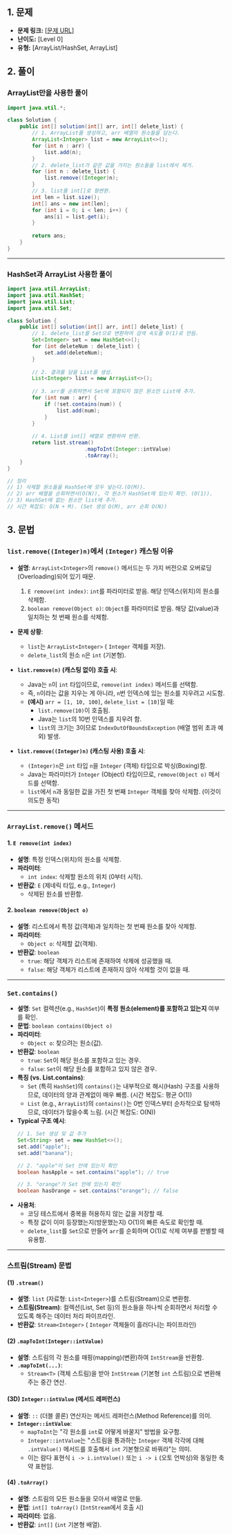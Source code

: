 ## 1. 문제

* **문제 링크:** [[문제 URL](https://school.programmers.co.kr/learn/courses/30/lessons/181844)]
* **난이도:** [Level 0]
* **유형:** [ArrayList/HashSet, ArrayList]

## 2. 풀이
### ArrayList만을 사용한 풀이
```java
import java.util.*;

class Solution {
    public int[] solution(int[] arr, int[] delete_list) {
        // 1. ArrayList를 생성하고, arr 배열의 원소들을 담는다.
        ArrayList<Integer> list = new ArrayList<>();
        for (int n : arr) {
            list.add(n);
        }
        // 2. delete_list가 같은 값을 가지는 원소들을 list에서 제거.
        for (int n : delete_list) {
            list.remove((Integer)n);
        }
        // 3. list를 int[]로 형변환. 
        int len = list.size();        
        int[] ans = new int[len];
        for (int i = 0; i < len; i++) {
            ans[i] = list.get(i);
        }
        
        return ans;
    }
}
```
---

### HashSet과 ArrayList 사용한 풀이
```java
import java.util.ArrayList;
import java.util.HashSet;
import java.util.List;
import java.util.Set;

class Solution {
    public int[] solution(int[] arr, int[] delete_list) {
        // 1. delete_list를 Set으로 변환하여 검색 속도를 O(1)로 만듬.
        Set<Integer> set = new HashSet<>();
        for (int deleteNum : delete_list) {
            set.add(deleteNum);
        }
        
        // 2. 결과를 담을 List를 생성.
        List<Integer> list = new ArrayList<>();
        
        // 3. arr를 순회하면서 Set에 포함되지 않은 원소만 List에 추가.
        for (int num : arr) {
            if (!set.contains(num)) {
                list.add(num);
            }
        }
        
        // 4. List를 int[] 배열로 변환하여 반환.
        return list.stream()
                         .mapToInt(Integer::intValue)
                         .toArray();
    }
}

// 정리
// 1) 삭제할 원소들을 HashSet에 모두 넣는다.(O(M)).
// 2) arr 배열을 순회하면서(O(N)), 각 원소가 HashSet에 있는지 확인. (O(1)).
// 3) HashSet에 없는 원소만 list에 추가.
// 시간 복잡도: O(N + M). (Set 생성 O(M), arr 순회 O(N))

```
## 3. 문법
### `list.remove((Integer)n)`에서 `(Integer)` 캐스팅 이유

* **설명**: `ArrayList<Integer>`의 `remove()` 메서드는 두 가지 버전으로 오버로딩(Overloading)되어 있기 때문.
    1.  `E remove(int index)`: `int`를 파라미터로 받음. 해당 인덱스(위치)의 원소를 삭제함.
    2.  `boolean remove(Object o)`: `Object`를 파라미터로 받음. 해당 값(value)과 일치하는 첫 번째 원소를 삭제함.

* **문제 상황**:
    * `list`는 `ArrayList<Integer>` ( `Integer` 객체를 저장).
    * `delete_list`의 원소 `n`은 `int` (기본형).

* **`list.remove(n)` (캐스팅 없이) 호출 시**:
    * Java는 `n`이 `int` 타입이므로, `remove(int index)` 메서드를 선택함.
    * 즉, `n`이라는 값을 지우는 게 아니라, `n`번 인덱스에 있는 원소를 지우려고 시도함.
    * **(예시)** `arr = [1, 10, 100]`, `delete_list = [10]`일 때:
        * `list.remove(10)`이 호출됨.
        * Java는 `list`의 10번 인덱스를 지우려 함.
        * `list`의 크기는 3이므로 `IndexOutOfBoundsException` (배열 범위 초과 예외) 발생.

* **`list.remove((Integer)n)` (캐스팅 사용) 호출 시**:
    * `(Integer)n`은 `int` 타입 `n`을 `Integer` (객체) 타입으로 박싱(Boxing)함.
    * Java는 파라미터가 `Integer` (Object) 타입이므로, `remove(Object o)` 메서드를 선택함.
    * `list`에서 `n`과 동일한 값을 가진 첫 번째 `Integer` 객체를 찾아 삭제함. (이것이 의도한 동작)

---

### `ArrayList.remove()` 메서드

#### 1. `E remove(int index)`
* **설명**: 특정 인덱스(위치)의 원소를 삭제함.
* **파라미터**:
    * `int index`: 삭제할 원소의 위치 (0부터 시작).
* **반환값**: `E` (제네릭 타입, e.g., `Integer`)
    * 삭제된 원소를 반환함.

#### 2. `boolean remove(Object o)`
* **설명**: 리스트에서 특정 값(객체)과 일치하는 첫 번째 원소를 찾아 삭제함.
* **파라미터**:
    * `Object o`: 삭제할 값(객체).
* **반환값**: `boolean`
    * `true`: 해당 객체가 리스트에 존재하여 삭제에 성공했을 때.
    * `false`: 해당 객체가 리스트에 존재하지 않아 삭제할 것이 없을 때.

---

### `Set.contains()`

* **설명**: `Set` 컬렉션(e.g., `HashSet`)이 **특정 원소(element)를 포함하고 있는지** 여부를 확인.
* **문법**: `boolean contains(Object o)`
* **파라미터**:
    * `Object o`: 찾으려는 원소(값).
* **반환값**: `boolean`
    * `true`: `Set`이 해당 원소를 포함하고 있는 경우.
    * `false`: `Set`이 해당 원소를 포함하고 있지 않은 경우.
* **특징 (vs. List.contains)**:
    * `Set` (특히 `HashSet`)의 `contains()`는 내부적으로 해시(Hash) 구조를 사용하므로, 데이터의 양과 관계없이 매우 빠름. (시간 복잡도: 평균 O(1))
    * `List` (e.g., `ArrayList`)의 `contains()`는 0번 인덱스부터 순차적으로 탐색하므로, 데이터가 많을수록 느림. (시간 복잡도: O(N))
* **Typical 구조 예시**:
    ```java
    // 1. Set 생성 및 값 추가
    Set<String> set = new HashSet<>();
    set.add("apple");
    set.add("banana");
    
    // 2. "apple"이 Set 안에 있는지 확인
    boolean hasApple = set.contains("apple"); // true
    
    // 3. "orange"가 Set 안에 있는지 확인
    boolean hasOrange = set.contains("orange"); // false
    ```
* **사용처**:
    * 코딩 테스트에서 중복을 허용하지 않는 값을 저장할 때.
    * 특정 값이 이미 등장했는지(방문했는지) O(1)의 빠른 속도로 확인할 때.
    * `delete_list`를 `Set`으로 만들어 `arr`를 순회하며 O(1)로 삭제 여부를 판별할 때 유용함.

---

### 스트림(Stream) 문법

#### (1) `.stream()`

* **설명**: `list` (자료형: `List<Integer>`)를 스트림(Stream)으로 변환함.
* **스트림(Stream)**: 컬렉션(List, Set 등)의 원소들을 하나씩 순회하면서 처리할 수 있도록 해주는 데이터 처리 파이프라인.
* **반환값**: `Stream<Integer>` ( `Integer` 객체들이 흘러다니는 파이프라인)

#### (2) `.mapToInt(Integer::intValue)`

* **설명**: 스트림의 각 원소를 매핑(mapping)(변환)하여 `IntStream`을 반환함.
* **`.mapToInt(...)`**:
    * `Stream<T>` (객체 스트림)을 받아 `IntStream` (기본형 `int` 스트림)으로 변환해주는 중간 연산.

#### (3D) `Integer::intValue` (메서드 레퍼런스)

* **설명**: `::` (더블 콜론) 연산자는 메서드 레퍼런스(Method Reference)를 의미.
* **`Integer::intValue`**:
    * `mapToInt`는 "각 원소를 `int`로 어떻게 바꿀지" 방법을 요구함.
    * `Integer::intValue`는 "스트림을 통과하는 `Integer` 객체 각각에 대해 `.intValue()` 메서드를 호출해서 `int` 기본형으로 바꿔라"는 의미.
    * 이는 람다 표현식 `i -> i.intValue()` 또는 `i -> i` (오토 언박싱)와 동일한 축약 표현임.

#### (4) `.toArray()`

* **설명**: 스트림의 모든 원소들을 모아서 배열로 만듦.
* **문법**: `int[] toArray()` (`IntStream`에서 호출 시)
* **파라미터**: 없음.
* **반환값**: `int[]` (`int` 기본형 배열).
